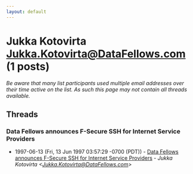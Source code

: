 ```yaml
---
layout: default
---
```


# Jukka Kotovirta <Jukka.Kotovirta@DataFellows.com> (1 posts)

_Be aware that many list participants used multiple email addresses over their time active on the list. As such this page may not contain all threads available._

## Threads

### Data Fellows announces F-Secure SSH for Internet Service Providers
+ 1997-06-13 (Fri, 13 Jun 1997 03:57:29 -0700 (PDT)) - [Data Fellows announces F-Secure SSH for Internet Service Providers](/archive/1997/06/22619358b907483d61a3e9ae84953704356b21e1f74d7596cdcb12f0947287b5) - _Jukka Kotovirta \<Jukka.Kotovirta@DataFellows.com\>_

